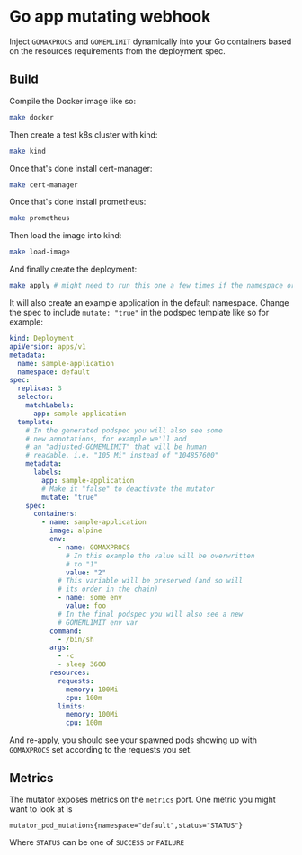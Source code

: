 # Go app mutating webhook

Inject `GOMAXPROCS` and `GOMEMLIMIT` dynamically into your Go containers based on the resources requirements from the deployment spec.

## Build

Compile the Docker image like so:
```bash
make docker
```

Then create a test k8s cluster with kind:
```bash
make kind
```

Once that's done install cert-manager:
```bash
make cert-manager
```

Once that's done install prometheus:
```bash
make prometheus
```

Then load the image into kind:
```bash
make load-image
```

And finally create the deployment:
```bash
make apply # might need to run this one a few times if the namespace originally doesn't exist
```

It will also create an example application in the default namespace. Change the spec to include `mutate: "true"` in the podspec template like so for example:
```yaml
kind: Deployment
apiVersion: apps/v1
metadata:
  name: sample-application
  namespace: default
spec:
  replicas: 3
  selector:
    matchLabels:
      app: sample-application
  template:
    # In the generated podspec you will also see some
    # new annotations, for example we'll add
    # an "adjusted-GOMEMLIMIT" that will be human
    # readable. i.e. "105 Mi" instead of "104857600"
    metadata:
      labels:
        app: sample-application
        # Make it "false" to deactivate the mutator
        mutate: "true"
    spec:
      containers:
        - name: sample-application
          image: alpine
          env:
            - name: GOMAXPROCS
              # In this example the value will be overwritten
              # to "1"
              value: "2"
            # This variable will be preserved (and so will
            # its order in the chain)
            - name: some_env
              value: foo
            # In the final podspec you will also see a new
            # GOMEMLIMIT env var
          command:
            - /bin/sh
          args:
            - -c
            - sleep 3600
          resources:
            requests:
              memory: 100Mi
              cpu: 100m
            limits:
              memory: 100Mi
              cpu: 100m
```

And re-apply, you should see your spawned pods showing up with `GOMAXPROCS` set according to the requests you set.

## Metrics

The mutator exposes metrics on the `metrics` port. One metric you might want to look at is
```
mutator_pod_mutations{namespace="default",status="STATUS"}
```

Where `STATUS` can be one of `SUCCESS` or `FAILURE`

